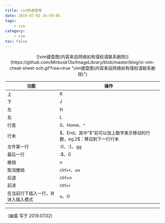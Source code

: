 ```yaml
---
title: vim快速使用
date: 2019-07-02 16:59:05
tags: 
	- vim
category: 
	- vim
toc: false
---
```

<center>
![vim键盘图(内容来自网络如有侵权请联系删除)](https://github.com/Mirbosk13s/ImageLibrary/blob/master/blog/vi-vim-cheat-sheet-sch.gif?raw=true "vim键盘图(内容来自网络如有侵权请联系删除)")
</center>

|功能|操作|
|-|-|
|上|K|
|下|J|
|左|H|
|右|L|
|行首|0、Home、^|
|行末|$、End。其中"$"前可以加上数字表示移动的行数，eg.2$：移动到下一行行末|
|文件第一行|:0、:1、gg|
|最后一行|:$、G|
|撤销|u|
|取消撤销|ctrl+r、uu|
|后退|ctrl+o|
|前进|ctrl+i|
|在当前行下插入一行，并进入插入模式|o、O|

---

（幽蛰 写于 2019.07.02）
